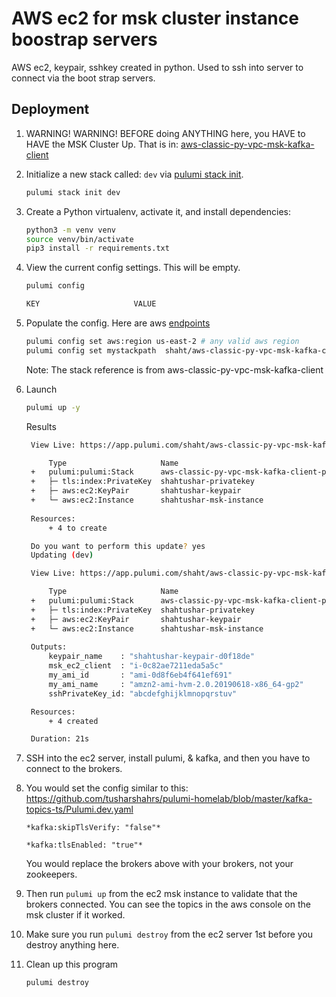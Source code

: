 # AWS ec2 for msk cluster instance boostrap servers

AWS ec2, keypair, sshkey created in python.  Used to ssh into server to connect via the boot strap servers.

## Deployment

1. WARNING! WARNING! BEFORE doing ANYTHING here, you HAVE to HAVE the MSK Cluster Up. That is in: [aws-classic-py-vpc-msk-kafka-client](../aws-classic-py-vpc-msk-kafka-client)

1. Initialize a new stack called: `dev` via [pulumi stack init](https://www.pulumi.com/docs/reference/cli/pulumi_stack_init/).

   ```bash
   pulumi stack init dev
   ```

1. Create a Python virtualenv, activate it, and install dependencies:
   ```bash
   python3 -m venv venv
   source venv/bin/activate
   pip3 install -r requirements.txt
   ```

1. View the current config settings. This will be empty.

   ```bash
   pulumi config
   ```

   ```bash
   KEY                     VALUE
   ```

1. Populate the config.  Here are aws [endpoints](https://docs.aws.amazon.com/general/latest/gr/rande.html)

   ```bash
   pulumi config set aws:region us-east-2 # any valid aws region
   pulumi config set mystackpath  shaht/aws-classic-py-vpc-msk-kafka-client/dev
   ```
    Note: The stack reference is from aws-classic-py-vpc-msk-kafka-client


1. Launch

   ```bash
   pulumi up -y
   ```

   Results

   ```bash
    View Live: https://app.pulumi.com/shaht/aws-classic-py-vpc-msk-kafka-client-part2/dev/previews/80a546a0-ae48-4242-a33a-bc966eeaae01

        Type                     Name                                           Plan       
    +   pulumi:pulumi:Stack      aws-classic-py-vpc-msk-kafka-client-part2-dev  create     
    +   ├─ tls:index:PrivateKey  shahtushar-privatekey                          create     
    +   ├─ aws:ec2:KeyPair       shahtushar-keypair                             create     
    +   └─ aws:ec2:Instance      shahtushar-msk-instance                        create     
    
    Resources:
        + 4 to create

    Do you want to perform this update? yes
    Updating (dev)

    View Live: https://app.pulumi.com/shaht/aws-classic-py-vpc-msk-kafka-client-part2/dev/updates/10

        Type                     Name                                           Status      
    +   pulumi:pulumi:Stack      aws-classic-py-vpc-msk-kafka-client-part2-dev  created     
    +   ├─ tls:index:PrivateKey  shahtushar-privatekey                          created     
    +   ├─ aws:ec2:KeyPair       shahtushar-keypair                             created     
    +   └─ aws:ec2:Instance      shahtushar-msk-instance                        created     
    
    Outputs:
        keypair_name    : "shahtushar-keypair-d0f18de"
        msk_ec2_client  : "i-0c82ae7211eda5a5c"
        my_ami_id       : "ami-0d8f6eb4f641ef691"
        my_ami_name     : "amzn2-ami-hvm-2.0.20190618-x86_64-gp2"
        sshPrivateKey_id: "abcdefghijklmnopqrstuv"

    Resources:
        + 4 created

    Duration: 21s
   ```

1. SSH into the ec2 server, install pulumi, & kafka, and then you have to connect to the brokers.

1. You would set the config similar to this: <https://github.com/tusharshahrs/pulumi-homelab/blob/master/kafka-topics-ts/Pulumi.dev.yaml>

    `*kafka:skipTlsVerify: "false"*`

    `*kafka:tlsEnabled: "true"*`

    You would replace the brokers above with your brokers, not your zookeepers.

1. Then run `pulumi up` from the ec2 msk instance to validate that the brokers connected.  You can see the topics in the aws console on the msk cluster if it worked.

1. Make sure you run `pulumi destroy` from the ec2 server 1st before you destroy anything here.

1. Clean up this program
   ```bash
   pulumi destroy
   ```